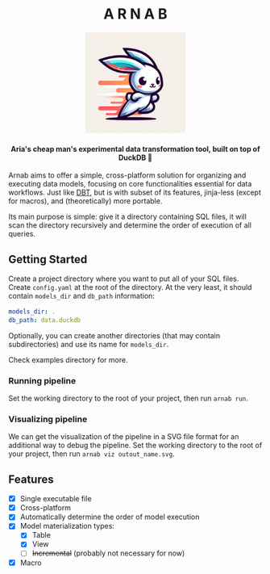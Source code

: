 <h1 align="center">A R N A B</h1>

<p align="center">
  <img src="assets/arnab.png" width=200/>
</p>

<h4 align="center">
Aria's cheap man's experimental data transformation tool, built on top of DuckDB 🦆
</h4>

Arnab aims to offer a simple, cross-platform solution for organizing and executing data models, focusing on core functionalities essential for data workflows.
Just like [DBT](https://docs.getdbt.com/), but is with subset of its features, jinja-less (except for macros), and (theoretically) more portable.

Its main purpose is simple: give it a directory containing SQL files, it will scan the directory recursively and determine the order of execution of all queries.

## Getting Started

Create a project directory where you want to put all of your SQL files.
Create `config.yaml` at the root of the directory.
At the very least, it should contain `models_dir` and `db_path` information:

```yaml
models_dir: .
db_path: data.duckdb
```

Optionally, you can create another directories (that may contain subdirectories) and use its name for `models_dir`.

Check examples directory for more.

### Running pipeline

Set the working directory to the root of your project, then run `arnab run`.

### Visualizing pipeline

We can get the visualization of the pipeline in a SVG file format for an additional way to debug the pipeline.
Set the working directory to the root of your project, then run `arnab viz outout_name.svg`.

## Features

- [x] Single executable file
- [x] Cross-platform
- [x] Automatically determine the order of model execution
- [x] Model materialization types:
    - [x] Table
    - [x] View
    - [ ] ~~Incremental~~ (probably not necessary for now)
- [x] Macro
